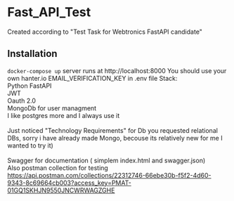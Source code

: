 # Fast_API_Test

Created according to "Test Task for Webtronics FastAPI candidate"
## Installation
<code>docker-compose up</code>
server runs at http://localhost:8000
You should use your own hanter.io EMAIL_VERIFICATION_KEY in .env file
Stack:<br />
  Python FastAPI<br />
  JWT<br />
  Oauth 2.0<br />
  MongoDb for user managment <br />
  I like postgres more and I always use it<br /><br />
  Just noticed "Technology Requirements" for Db you requested relational DBs, sorry i have already made Mongo, becouse its relatively new for me I wanted to try it)
  <br /><br />Swagger for documentation ( simplem index.html and swagger.json)<br />
Also postman collection for testing<br />
https://api.postman.com/collections/22312746-66ebe30b-f5f2-4d60-9343-8c69664cb003?access_key=PMAT-01GQ1SKHJN9550JNCWRWAGZGHE
